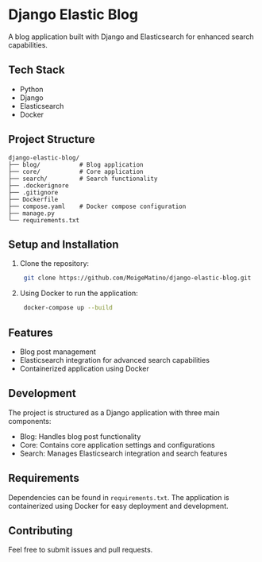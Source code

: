 # Django Elastic Blog

A blog application built with Django and Elasticsearch for enhanced search capabilities.

## Tech Stack

- Python
- Django
- Elasticsearch
- Docker

## Project Structure

    django-elastic-blog/
    ├── blog/           # Blog application
    ├── core/           # Core application
    ├── search/         # Search functionality
    ├── .dockerignore
    ├── .gitignore  
    ├── Dockerfile
    ├── compose.yaml    # Docker compose configuration
    ├── manage.py
    └── requirements.txt

## Setup and Installation

1. Clone the repository:
   ```bash
    git clone https://github.com/MoigeMatino/django-elastic-blog.git
   ```
2. Using Docker to run the application:
   ```bash
    docker-compose up --build
   ```
## Features

- Blog post management
- Elasticsearch integration for advanced search capabilities
- Containerized application using Docker

## Development

The project is structured as a Django application with three main components:
- Blog: Handles blog post functionality
- Core: Contains core application settings and configurations
- Search: Manages Elasticsearch integration and search features

## Requirements

Dependencies can be found in `requirements.txt`. The application is containerized using Docker for easy deployment and development.

## Contributing

Feel free to submit issues and pull requests.

   
